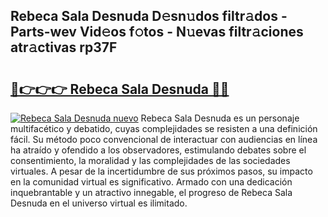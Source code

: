 ## Rebeca Sala Desnuda D𝚎sn𝚞dos filtr𝚊dos - Parts-wev Vid𝚎os f𝚘tos - N𝚞evas filtr𝚊ciones atr𝚊ctivas rp37F

# <h2><a href="http://mb5jvf.tromn.icu/?c=Rebeca+Sala+Desnuda">🔗👉👉👉 Rebeca Sala Desnuda 🔗🔗</a></h2>

[![Rebeca Sala Desnuda nuevo](https://i.imgur.com/pEAQMta.gif)](http://mb5jvf.tromn.icu/?c=Rebeca+Sala+Desnuda)
Rebeca Sala Desnuda es un personaje multifacético y debatido, cuyas complejidades se resisten a una definición fácil.  Su método poco convencional de interactuar con audiencias en línea ha atraído y ofendido a los observadores, estimulando debates sobre el consentimiento, la moralidad y las complejidades de las sociedades virtuales. A pesar de la incertidumbre de sus próximos pasos, su impacto en la comunidad virtual es significativo. Armado con una dedicación inquebrantable y un atractivo innegable, el progreso de Rebeca Sala Desnuda en el universo virtual es ilimitado.
